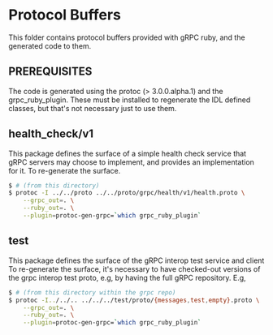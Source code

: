 # Protocol Buffers

This folder contains protocol buffers provided with gRPC ruby, and the generated
code to them.

## PREREQUISITES

The code is generated using the protoc (> 3.0.0.alpha.1) and the
grpc_ruby_plugin. These must be installed to regenerate the IDL defined
classes, but that's not necessary just to use them.

## health_check/v1

This package defines the surface of a simple health check service that gRPC
servers may choose to implement, and provides an implementation for it. To
re-generate the surface.

```bash
$ # (from this directory)
$ protoc -I ../../proto ../../proto/grpc/health/v1/health.proto \
    --grpc_out=. \
    --ruby_out=. \
    --plugin=protoc-gen-grpc=`which grpc_ruby_plugin`
```

## test

This package defines the surface of the gRPC interop test service and client
To re-generate the surface, it's necessary to have checked-out versions of
the grpc interop test proto, e.g, by having the full gRPC repository. E.g,

```bash
$ # (from this directory within the grpc repo)
$ protoc -I../../.. ../../../test/proto/{messages,test,empty}.proto \
    --grpc_out=. \
    --ruby_out=. \
    --plugin=protoc-gen-grpc=`which grpc_ruby_plugin`
```
